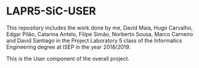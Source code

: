 # LAPR5-SiC-USER

This repository includes the work done by me, David Maia, Hugo Carvalho, Edgar Pilão, Catarina Antelo, Filipe Simão, Norberto Sousa, Marco Carneiro and David Santiago in the Project Laboratory 5 class of the Informatics Engineering degree at ISEP in the year 2018/2019. 

This is the User component of the overall project.
